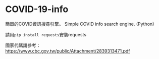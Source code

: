 # COVID-19-info
簡單的COVID資訊搜尋引擎。 Simple COVID info search engine. (Python)

請用```pip install requests```安裝requests

國家代碼請參考：https://www.cbc.gov.tw/public/Attachment/2839313471.pdf
